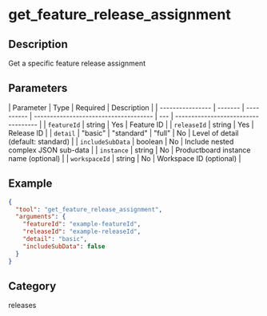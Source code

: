 # get_feature_release_assignment

## Description

Get a specific feature release assignment

## Parameters

| Parameter        | Type    | Required   | Description                           |
| ---------------- | ------- | ---------- | ------------------------------------- | --- | ----------------------------------- |
| `featureId`      | string  | Yes        | Feature ID                            |
| `releaseId`      | string  | Yes        | Release ID                            |
| `detail`         | "basic" | "standard" | "full"                                | No  | Level of detail (default: standard) |
| `includeSubData` | boolean | No         | Include nested complex JSON sub-data  |
| `instance`       | string  | No         | Productboard instance name (optional) |
| `workspaceId`    | string  | No         | Workspace ID (optional)               |

## Example

```json
{
  "tool": "get_feature_release_assignment",
  "arguments": {
    "featureId": "example-featureId",
    "releaseId": "example-releaseId",
    "detail": "basic",
    "includeSubData": false
  }
}
```

## Category

releases
